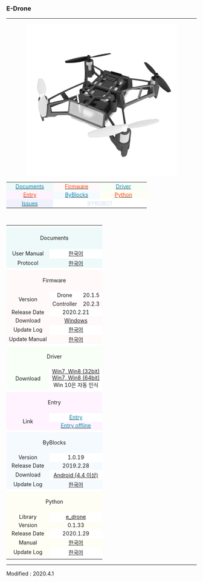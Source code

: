 ### E-Drone

---

<style>

td.documents { background: #EEFAFA;  }
td.firmware  { background: #FFF9FA;  }
td.driver    { background: #F7FFF7;  }
td.entry     { background: #FEF3FE;  }
td.byblocks  { background: #F5FAFF;  }
td.python    { background: #FFFEF5;  }
td.issues    { background: #EFF1FC;  }
td.byrobot   { background: #FFFFFF;  }
td.white     { background: #FFFFFF;  }
td.space     { background: #FFFFFF;  }

span.documents { color: #0489B1; }
span.firmware  { color: #FF4000; }
span.driver    { color: #0489B1; }
span.entry     { color: #FF4000; }
span.byblocks  { color: #0489B1; }
span.python    { color: #FF4000; }
span.issues    { color: #0489B1; }
span.byrobot   { color: #CCDDEE; }

</style>

<div align="center">
    <img src="/assets/images/products/e_drone.jpg" alt="e_drone">
    <table style="padding: 0px 0px 0px 0px;">
        <tr>
            <td width="110" class="documents"><a href="#Documents"><span class="documents"><div align="center">Documents</div></span></a></td>
            <td width="110" class="firmware"><a href="#Firmware"><span class="firmware"><div align="center">Firmware</div></span></a></td>
            <td width="110" class="driver"><a href="#Driver"><span class="driver"><div align="center">Driver</div></span></a></td>
        </tr>
        <tr>
            <td width="110" class="entry"><a href="#Entry"><span class="entry"><div align="center">Entry</div></span></a></td>
            <td width="110" class="byblocks"><a href="#ByBlocks"><span class="byblocks"><div align="center">ByBlocks</div></span></a></td>
            <td width="110" class="python"><a href="#Python"><span class="python"><div align="center">Python</div></span></a></td>
        </tr>
        <tr>
            <td width="110" class="issues"><a href="https://github.com/BYROBOT/drone4/issues/" target="_blank"><span class="issues"><div align="center">Issues</div></span></a></td>
            <td width="110" class="byrobot" colspan="2"><span class="byrobot"><div align="center">BYROBOT</div></span></td>
        </tr>
    </table>
    <br>
    <table>
        <!-- Documents -->
        <tr><td colspan="3" class="space"></td></tr>
        <tr>
            <td colspan="3" class="documents"><div align="center"><a name="Documents"></a>&nbsp;<br>Documents<br>&nbsp;</div></td>
        </tr>
        <tr>
            <td class="documents"><div align="center">User Manual</div></td>
            <td colspan="2" class="white"><div align="center"><a href="/documents/kr/products/e_drone/manual/user/">한국어</a></div></td>
        </tr>
        <tr>
            <td class="documents"><div align="center">Protocol</div></td>
            <td colspan="2" class="documents"><div align="center"><a href="/documents/kr/products/e_drone/protocol/">한국어</a></div></td>
        </tr>
        <!-- Firmware -->
        <tr><td colspan="3" class="space"></td></tr>
        <tr>
            <td colspan="3" class="firmware"><div align="center"><a name="Firmware"></a>&nbsp;<br>Firmware<br>&nbsp;</div></td>
        </tr>
        <tr>
            <td rowspan="2" class="firmware"><div align="center">Version</div></td>
            <td class="white"><div align="center">Drone</div></td>
            <td class="white"><div align="center">20.1.5</div></td>
        </tr>
        <tr>
            <td class="firmware"><div align="center">Controller</div></td>
            <td class="firmware"><div align="center">20.2.3</div></td>
        </tr>
        <tr>
            <td class="firmware"><div align="center">Release Date</div></td>
            <td colspan="2" class="white"><div align="center">2020.2.21</div></td>
        </tr>
        <tr>
            <td class="firmware"><div align="center">Download</div></td>
            <td colspan="2" class="firmware"><div align="center"><a href="https://drive.google.com/open?id=1XGGLOtHK6IWEacHwPjnZZggVdvRKoAU1" target="_blank">Windows</a></div></td>
        </tr>
        <tr>
            <td class="firmware"><div align="center">Update Log</div></td>
            <td colspan="2" class="white"><div align="center"><a href="/documents/kr/products/e_drone/log/updates/firmware/">한국어</a></div></td>
        </tr>
        <tr>
            <td class="firmware"><div align="center">Update Manual</div></td>
            <td colspan="2" class="firmware">
                <div align="center">
                    <a href="/documents/kr/products/e_drone/manual/update/drone4autoupdaterlight/">한국어</a>
                </div>
            </td>
        </tr>
        <!-- Driver -->
        <tr><td colspan="3" class="space"></td></tr>
        <tr>
            <td colspan="3" class="driver"><div align="center"><a name="Driver"></a>&nbsp;<br>Driver<br>&nbsp;</div></td>
        </tr>
        <tr>
            <td class="driver">
                <div align="center">Download</div>
            </td>
            <td colspan="2" class="white">
                <div align="center"><a href="https://drive.google.com/open?id=1HisAPi3nipnnyuFklNXiKn46cV_5P0iy" target="_blank">Win7, Win8 (32bit)</a></div>
                <div align="center"><a href="https://drive.google.com/open?id=1Cm7fIt9XAi-dUNnqxVblNriL8oVfqekg" target="_blank">Win7, Win8 (64bit)</a></div>
                <div align="center">Win 10은 자동 인식</div>
            </td>
        </tr>
        <!-- Entry -->
        <tr><td colspan="3" class="space"></td></tr>
        <tr>
            <td colspan="3" class="entry"><div align="center"><a name="Entry"></a>&nbsp;<br>Entry<br>&nbsp;</div></td>
        </tr>
        <tr>
            <td rowspan="2" class="entry"><div align="center">Link</div></td>
            <td colspan="2" class="white"><a href="https://playentry.org/" target="_blank"><span style="color:#0489B1"><div align="center">Entry</div></span></a></td>
        </tr>
        <tr>
            <td colspan="2" class="entry"><a href="https://playentry.org/#!/offlineEditor" target="_blank"><span style="color:#0489B1"><div align="center">Entry offline</div></span></a></td>
        </tr>
        <!-- ByBlocks -->
        <tr><td colspan="3" class="white"></td></tr>
        <tr>
            <td colspan="3" class="byblocks"><div align="center"><a name="ByBlocks"></a>&nbsp;<br>ByBlocks<br>&nbsp;</div></td>
        </tr>
        <tr>
            <td class="byblocks"><div align="center">Version</div></td>
            <td colspan="2" class="white"><div align="center">1.0.19</div></td>
        </tr>
        <tr>
            <td class="byblocks"><div align="center">Release Date</div></td>
            <td colspan="2" class="byblocks"><div align="center">2019.2.28</div></td>
        </tr>
        <tr>
            <td class="byblocks">
                <div align="center">Download</div>
            </td>
            <td colspan="2" class="white">
                <div align="center"><a href="https://s3.ap-northeast-2.amazonaws.com/byrobot/byblocks-edrone_1.0.19.apk" target="_blank">Android (4.4 이상)</a></div>
            </td>
        </tr>
        <tr>
            <td class="byblocks"><div align="center">Update Log</div></td>
            <td colspan="2" class="byblocks"><div align="center"><a href="/documents/kr/products/e_drone/log/updates/byblocks/">한국어</a></div></td>
        </tr>
        <!-- Python -->
        <tr><td colspan="3" class="space"></td></tr>
        <tr>
            <td colspan="3" class="python"><div align="center"><a name="Python"></a>&nbsp;<br>Python<br>&nbsp;</div></td>
        </tr>
        <tr>
            <td class="python"><div align="center">Library</div></td>
            <td colspan="2" class="white"><div align="center"><a href="https://pypi.org/project/e-drone/" target="_blank">e_drone</a></div></td>
        </tr>
        <tr>
            <td class="python"><div align="center">Version</div></td>
            <td colspan="2" class="python"><div align="center">0.1.33</div></td>
        </tr>
        <tr>
            <td class="python"><div align="center">Release Date</div></td>
            <td colspan="2" class="white"><div align="center">2020.1.29</div></td>
        </tr>
        <tr>
            <td class="python"><div align="center">Manual</div></td>
            <td colspan="2" class="python"><div align="center"><a href="/documents/kr/products/e_drone/library/python/e_drone/">한국어</a></div></td>
        </tr>
        <tr>
            <td class="python"><div align="center">Update Log</div></td>
            <td colspan="2" class="white"><div align="center"><a href="/documents/kr/products/e_drone/log/updates/python/">한국어</a></div></td>
        </tr>
        <tr><td colspan="3" class="white"></td></tr>
    </table>
</div>

---

Modified : 2020.4.1
